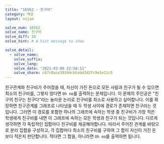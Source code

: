 ```yaml
---
title: "16562 - 친구비"
category: 백준
layout: nojam

solve_num: 16562
solve_name: 친구비
solve_diff: 18
solve_hint: # A hint message to show

solve_detail:
  - solve_name:
    solve_suffix:
    solve_lang:
    solve_date: "2021-03-06 22:58:11"
    solve_share: c67c0ace38394cb5abd2d2fc9e1e11c5
---
```


친구관계와 친구비가 주어졌을 때, 자신이 가진 돈으로 모든 사람과 친구가 될 수 있으면 최소의 친구비를, 그렇지 않다면 `Oh no`를 출력하는 문제입니다. 이 문제의 주인공은 "친구의 친구는 친구다"라는 놀라운 논리로 친구비를 최소로 사용하고 싶어합니다. 이를 확장하면 친구관계를 그래프로 나타냈을 때 두 학생 사이에 경로가 존재하면 친구라는 것입니다. 그러면 이 경로를 포함한 하나의 그래프에 속하는 학생 중 친구비가 가장 적은 학생에게 친구비를 내면 이 그래프에 속하는 모든 학생과 친구가 되는 것입니다. 다르게 생각하면 각 독립적인 집합마다 친구비를 제공해야합니다. 따라서 주어진 관계를 바탕으로 분리 집합을 구성하고, 각 집합마다 최소의 친구비를 구하여 그 합이 자신이 가진 돈보다 적은지 판단합니다. 적다면 그 합을, 아니라면 `Oh no`를 출력하면 됩니다.
